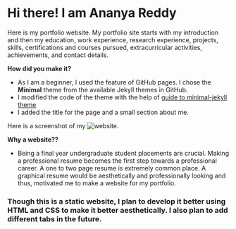# Hi there! I am Ananya Reddy
Here is my portfolio website. My portfolio site starts with my introduction and then my education, work experience, research experience, projects, skills, certifications and courses pursued, extracurricular activities, achievements, and contact details.

**How did you make it?**
- As I am a beginner, I used the feature of GitHub pages. I chose the **Minimal** theme from the available Jekyll themes in GitHub.
- I modified the code of the theme with the help of [guide to minimal-jekyll theme](https://github.com/pages-themes/minimal)
- I added the title for the page and a small section about me.

Here is a screenshot of my ![website.](images/website)

**Why a website??**
- Being a final year undergraduate student placements are crucial. Making a professional resume becomes the first step towards a professional career. A one to two page resume is extremely common place. A graphical resume would be aesthetically and professionally looking and thus, motivated me to make a website for my portfolio.

### Though this is a static website, I plan to develop it better using HTML and CSS to make it better aesthetically. I also plan to add different tabs in the future.
